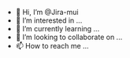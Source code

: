 - 👋 Hi, I’m @Jira-mui
- 👀 I’m interested in ...
- 🌱 I’m currently learning ...
- 💞️ I’m looking to collaborate on ...
- 📫 How to reach me ...

<!---
Jira-mui/Jira-mui is a ✨ special ✨ repository because its `README.md` (this file) appears on your GitHub profile.
You can click the Preview link to take a look at your changes.
--->
